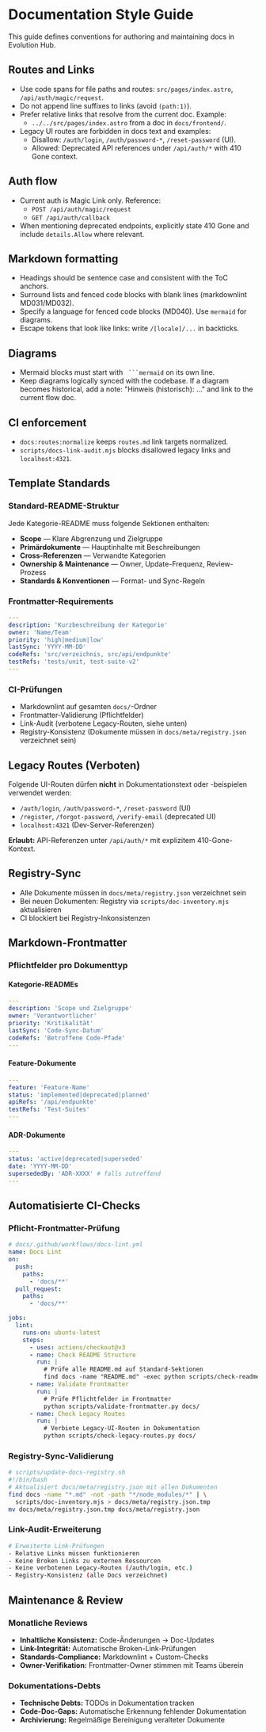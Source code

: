 # Documentation Style Guide

This guide defines conventions for authoring and maintaining docs in Evolution Hub.

## Routes and Links

- Use code spans for file paths and routes: `src/pages/index.astro`, `/api/auth/magic/request`.
- Do not append line suffixes to links (avoid `(path:1)`).
- Prefer relative links that resolve from the current doc. Example:
  - `../../src/pages/index.astro` from a doc in `docs/frontend/`.
- Legacy UI routes are forbidden in docs text and examples:
  - Disallow: `/auth/login`, `/auth/password-*`, `/reset-password` (UI).
  - Allowed: Deprecated API references under `/api/auth/*` with 410 Gone context.

## Auth flow

- Current auth is Magic Link only. Reference:
  - `POST /api/auth/magic/request`
  - `GET /api/auth/callback`
- When mentioning deprecated endpoints, explicitly state 410 Gone and include `details.Allow` where relevant.

## Markdown formatting

- Headings should be sentence case and consistent with the ToC anchors.
- Surround lists and fenced code blocks with blank lines (markdownlint MD031/MD032).
- Specify a language for fenced code blocks (MD040). Use `mermaid` for diagrams.
- Escape tokens that look like links: write `/[locale]/...` in backticks.

## Diagrams

- Mermaid blocks must start with ` ```mermaid` on its own line.
- Keep diagrams logically synced with the codebase. If a diagram becomes historical, add a note: "Hinweis (historisch): ..." and link to the current flow doc.

## CI enforcement

- `docs:routes:normalize` keeps `routes.md` link targets normalized.
- `scripts/docs-link-audit.mjs` blocks disallowed legacy links and `localhost:4321`.

## Template Standards

### Standard-README-Struktur

Jede Kategorie-README muss folgende Sektionen enthalten:

- **Scope** — Klare Abgrenzung und Zielgruppe
- **Primärdokumente** — Hauptinhalte mit Beschreibungen
- **Cross-Referenzen** — Verwandte Kategorien
- **Ownership & Maintenance** — Owner, Update-Frequenz, Review-Prozess
- **Standards & Konventionen** — Format- und Sync-Regeln

### Frontmatter-Requirements

```yaml
---
description: 'Kurzbeschreibung der Kategorie'
owner: 'Name/Team'
priority: 'high|medium|low'
lastSync: 'YYYY-MM-DD'
codeRefs: 'src/verzeichnis, src/api/endpunkte'
testRefs: 'tests/unit, test-suite-v2'
---
```

### CI-Prüfungen

- Markdownlint auf gesamten `docs/`-Ordner
- Frontmatter-Validierung (Pflichtfelder)
- Link-Audit (verbotene Legacy-Routen, siehe unten)
- Registry-Konsistenz (Dokumente müssen in `docs/meta/registry.json` verzeichnet sein)

## Legacy Routes (Verboten)

Folgende UI-Routen dürfen **nicht** in Dokumentationstext oder -beispielen verwendet werden:

- `/auth/login`, `/auth/password-*`, `/reset-password` (UI)
- `/register`, `/forgot-password`, `/verify-email` (deprecated UI)
- `localhost:4321` (Dev-Server-Referenzen)

**Erlaubt:** API-Referenzen unter `/api/auth/*` mit explizitem 410-Gone-Kontext.

## Registry-Sync

- Alle Dokumente müssen in `docs/meta/registry.json` verzeichnet sein
- Bei neuen Dokumenten: Registry via `scripts/doc-inventory.mjs` aktualisieren
- CI blockiert bei Registry-Inkonsistenzen

## Markdown-Frontmatter

### Pflichtfelder pro Dokumenttyp

#### Kategorie-READMEs

```yaml
---
description: 'Scope und Zielgruppe'
owner: 'Verantwortlicher'
priority: 'Kritikalität'
lastSync: 'Code-Sync-Datum'
codeRefs: 'Betroffene Code-Pfade'
---
```

#### Feature-Dokumente

```yaml
---
feature: 'Feature-Name'
status: 'implemented|deprecated|planned'
apiRefs: '/api/endpunkte'
testRefs: 'Test-Suites'
---
```

#### ADR-Dokumente

```yaml
---
status: 'active|deprecated|superseded'
date: 'YYYY-MM-DD'
supersededBy: 'ADR-XXXX' # falls zutreffend
---
```

## Automatisierte CI-Checks

### Pflicht-Frontmatter-Prüfung

```yaml
# docs/.github/workflows/docs-lint.yml
name: Docs Lint
on:
  push:
    paths:
      - 'docs/**'
  pull_request:
    paths:
      - 'docs/**'

jobs:
  lint:
    runs-on: ubuntu-latest
    steps:
      - uses: actions/checkout@v3
      - name: Check README Structure
        run: |
          # Prüfe alle README.md auf Standard-Sektionen
          find docs -name "README.md" -exec python scripts/check-readme-structure.py {} \;
      - name: Validate Frontmatter
        run: |
          # Prüfe Pflichtfelder in Frontmatter
          python scripts/validate-frontmatter.py docs/
      - name: Check Legacy Routes
        run: |
          # Verbiete Legacy-UI-Routen in Dokumentation
          python scripts/check-legacy-routes.py docs/
```

### Registry-Sync-Validierung

```bash
# scripts/update-docs-registry.sh
#!/bin/bash
# Aktualisiert docs/meta/registry.json mit allen Dokumenten
find docs -name "*.md" -not -path "*/node_modules/*" | \
  scripts/doc-inventory.mjs > docs/meta/registry.json.tmp
mv docs/meta/registry.json.tmp docs/meta/registry.json
```

### Link-Audit-Erweiterung

```bash
# Erweiterte Link-Prüfungen
- Relative Links müssen funktionieren
- Keine Broken Links zu externen Ressourcen
- Keine verbotenen Legacy-Routen (/auth/login, etc.)
- Registry-Konsistenz (alle Docs verzeichnet)
```

## Maintenance & Review

### Monatliche Reviews

- **Inhaltliche Konsistenz:** Code-Änderungen → Doc-Updates
- **Link-Integrität:** Automatische Broken-Link-Prüfungen
- **Standards-Compliance:** Markdownlint + Custom-Checks
- **Owner-Verifikation:** Frontmatter-Owner stimmen mit Teams überein

### Dokumentations-Debts

- **Technische Debts:** TODOs in Dokumentation tracken
- **Code-Doc-Gaps:** Automatische Erkennung fehlender Dokumentation
- **Archivierung:** Regelmäßige Bereinigung veralteter Dokumente

